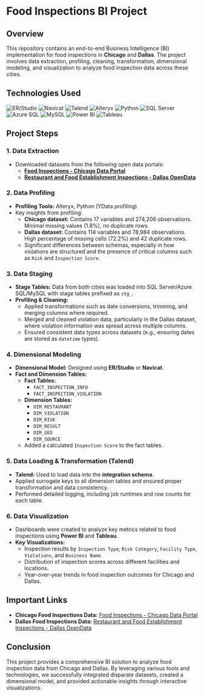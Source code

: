 # Food Inspections BI Project

## Overview
This repository contains an end-to-end Business Intelligence (BI) implementation for food inspections in **Chicago** and **Dallas**. The project involves data extraction, profiling, cleaning, transformation, dimensional modeling, and visualization to analyze food inspection data across these cities.

## Technologies Used

![ER/Studio](https://img.shields.io/badge/ER%2FStudio-3E5064?style=for-the-badge&logoColor=white)
![Navicat](https://img.shields.io/badge/Navicat-FF6F00?style=for-the-badge&logoColor=white)
![Talend](https://img.shields.io/badge/Talend-FF6D70?style=for-the-badge&logo=talend&logoColor=white)
![Alteryx](https://img.shields.io/badge/Alteryx-1c7b9e?style=for-the-badge&logo=alteryx&logoColor=white)
![Python](https://img.shields.io/badge/Python-3776AB?style=for-the-badge&logo=python&logoColor=white)
![SQL Server](https://img.shields.io/badge/SQL%20Server-AE2921?style=for-the-badge&logo=microsoft-sql-server&logoColor=white)
![Azure SQL](https://img.shields.io/badge/Azure%20SQL-0078D4?style=for-the-badge&logo=microsoft-azure&logoColor=white)
![MySQL](https://img.shields.io/badge/MySQL-4479A1?style=for-the-badge&logo=mysql&logoColor=white)
![Power BI](https://img.shields.io/badge/Power%20BI-F2C811?style=for-the-badge&logo=power-bi&logoColor=black)
![Tableau](https://img.shields.io/badge/Tableau-E97627?style=for-the-badge&logo=tableau&logoColor=white)



## Project Steps
### 1. Data Extraction
- Downloaded datasets from the following open data portals:
  - **[Food Inspections - Chicago Data Portal](https://data.cityofchicago.org/Health-Human-Services/Food-Inspections/4ijn-s7e5/data_preview)**
  - **[Restaurant and Food Establishment Inspections - Dallas OpenData](https://www.dallasopendata.com/Services/Restaurant-and-Food-Establishment-Inspections-Octo/dri5-wcct/data_preview)**

### 2. Data Profiling
- **Profiling Tools:** Alteryx, Python (YData profiling)
- Key insights from profiling:
  - **Chicago dataset:** Contains 17 variables and 274,206 observations. Minimal missing values (1.8%), no duplicate rows.
  - **Dallas dataset:** Contains 114 variables and 78,984 observations. High percentage of missing cells (72.2%) and 42 duplicate rows.
  - Significant differences between schemas, especially in how violations are structured and the presence of critical columns such as `Risk` and `Inspection Score`.

### 3. Data Staging
- **Stage Tables:** Data from both cities was loaded into SQL Server/Azure SQL/MySQL with stage tables prefixed as `stg_`.
- **Profiling & Cleaning:**
  - Applied transformations such as date conversions, trimming, and merging columns where required.
  - Merged and cleaned violation data, particularly in the Dallas dataset, where violation information was spread across multiple columns.
  - Ensured consistent data types across datasets (e.g., ensuring dates are stored as `datetime` types).

### 4. Dimensional Modeling
- **Dimensional Model:** Designed using **ER/Studio** or **Navicat**. 
- **Fact and Dimension Tables:**
  - **Fact Tables:**
    - `FACT_INSPECTION_INFO`
    - `FACT_INSPECTION_VIOLATION`
  - **Dimension Tables:**
    - `DIM_RESTAURANT`
    - `DIM_VIOLATION`
    - `DIM_RISK`
    - `DIM_RESULT`
    - `DIM_GEO`
    - `DIM_SOURCE`
  - Added a calculated `Inspection Score` to the fact tables.

### 5. Data Loading & Transformation (Talend)
- **Talend:** Used to load data into the **integration schema**.
- Applied surrogate keys to all dimension tables and ensured proper transformation and data consistency.
- Performed detailed logging, including job runtimes and row counts for each table.

### 6. Data Visualization
- Dashboards were created to analyze key metrics related to food inspections using **Power BI** and **Tableau**.
- **Key Visualizations:**
  - Inspection results by `Inspection Type`, `Risk Category`, `Facility Type`, `Violations`, and `Business Name`.
  - Distribution of inspection scores across different facilities and locations.
  - Year-over-year trends in food inspection outcomes for Chicago and Dallas.

## Important Links
- **Chicago Food Inspections Data:** [Food Inspections - Chicago Data Portal](https://data.cityofchicago.org/Health-Human-Services/Food-Inspections/4ijn-s7e5/data_preview)
- **Dallas Food Inspections Data:** [Restaurant and Food Establishment Inspections - Dallas OpenData](https://www.dallasopendata.com/Services/Restaurant-and-Food-Establishment-Inspections-Octo/dri5-wcct/data_preview)

## Conclusion
This project provides a comprehensive BI solution to analyze food inspection data from Chicago and Dallas. By leveraging various tools and technologies, we successfully integrated disparate datasets, created a dimensional model, and provided actionable insights through interactive visualizations.
